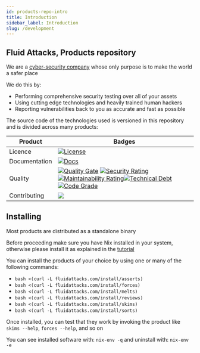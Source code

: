 ```yaml
---
id: products-repo-intro
title: Introduction
sidebar_label: Introduction
slug: /development
---
```


## Fluid Attacks, Products repository

We are a [cyber-security company](https://fluidattacks.com) whose only purpose is
to make the world a safer place

We do this by:
- Performing comprehensive security testing over all of your assets
- Using cutting edge technologies and heavily trained human hackers
- Reporting vulnerabilities back to you as accurate and fast as possible

The source code of the technologies used is versioned in this repository
and is divided across many products:

| Product | Badges |
|---------|-|
| Licence | [![License](https://img.shields.io/pypi/l/forces)](https://gitlab.com/fluidattacks/product/-/blob/master/LICENSE) |
| Documentation | [![Docs](https://img.shields.io/badge/Docs-grey)](https://docs.fluidattacks.com/) |
| Quality | [![Quality Gate](https://sonarcloud.io/api/project_badges/measure?project=fluidattacks_product&metric=alert_status)](https://sonarcloud.io/dashboard?id=fluidattacks_product) [![Security Rating](https://sonarcloud.io/api/project_badges/measure?project=fluidattacks_product&metric=security_rating)](https://sonarcloud.io/dashboard?id=fluidattacks_product)[![Maintainability Rating](https://sonarcloud.io/api/project_badges/measure?project=fluidattacks_product&metric=sqale_rating)](https://sonarcloud.io/dashboard?id=fluidattacks_product)[![Technical Debt](https://sonarcloud.io/api/project_badges/measure?project=fluidattacks_product&metric=sqale_index)](https://sonarcloud.io/dashboard?id=fluidattacks_product)[![Code Grade](https://www.code-inspector.com/project/19186/score/svg)](https://www.code-inspector.com) |
| Contributing | [![](https://img.shields.io/badge/Contributing-green)](https://gitlab.com/fluidattacks/product/-/blob/master/skims/README.md) |

## Installing

Most products are distributed as a standalone binary

Before proceeding make sure you have Nix installed in your system,
otherwise please install it as explained in the [tutorial](https://nixos.org/download.html)

You can install the products of your choice by using one or many of
the following commands:

- `bash <(curl -L fluidattacks.com/install/asserts)`
- `bash <(curl -L fluidattacks.com/install/forces)`
- `bash <(curl -L fluidattacks.com/install/melts)`
- `bash <(curl -L fluidattacks.com/install/reviews)`
- `bash <(curl -L fluidattacks.com/install/skims)`
- `bash <(curl -L fluidattacks.com/install/sorts)`

Once installed, you can test that they work by invoking the product
like `skims --help`, `forces --help`, and so on

You can see installed software with: `nix-env -q` and uninstall with: `nix-env -e`
